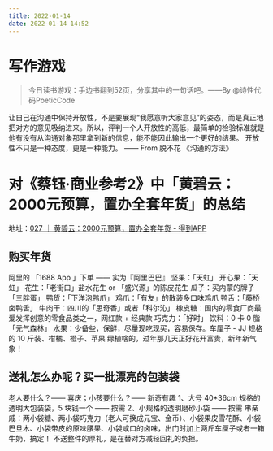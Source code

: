 ```yaml
---
title: 2022-01-14
date: 2022-01-14 14:52
---
```


# 写作游戏
 
> 今日读书游戏：手边书翻到52页，分享其中的一句话吧。——By @诗性代码PoeticCode

让自己在沟通中保持开放性，不是要展现“我愿意听大家意见”的姿态，而是真正地把对方的意见吸纳进来。所以，评判一个人开放性的高低，最简单的检验标准就是他有没有从沟通对象那里拿到新的信息，能不能因此输出一个更好的结果。
开放性不只是一种态度，更是一种能力。
—— From 脱不花 《沟通的方法》


# 对《蔡钰·商业参考2》中「黄碧云：2000元预算，置办全套年货」的总结

地址：[027 ｜ 黄碧云：2000元预算，置办全套年货 - 得到APP](https://dedao.cn/courseArticle/R2Mo65zY4QZ3Vnm9GaKqEdNAa98jGB)

## 购买年货
阿里的 「1688 App 」下单 —— 实为『阿里巴巴』
坚果：「天虹」
开心果：「天虹」
花生：「老街口」盐水花生 or 「盛兴源」的陈皮花生
瓜子：买内蒙的牌子「三胖蛋」
鸭货：「下洋泡鸭爪」
鸡爪：「有友」的散装多口味鸡爪
鸭舌：「藤桥卤鸭舌」
牛肉干：四川的「思奇香」或者「科尔沁」
橡皮糖：国内的零食厂商最爱发挥创意的零食品类之一，网红款 + 经典款
巧克力：「好时」
饮料：0 卡 0 脂「元气森林」
水果：少备些，保鲜，尽量现吃现买，容易保存。车厘子 - JJ 规格的 10 斤装、柑橘、橙子、苹果
绿植啥的，过年那几天正好花开富贵，新年新气象！


## 送礼怎么办呢？买一批漂亮的包装袋
老人要什么？—— 喜庆；小孩要什么？—— 新奇有趣
1、大号 40*36cm 规格的透明大包装袋，5 块钱一个 —— 按需
2、小规格的透明磨砂小袋 —— 按需
串亲戚：两小袋糖、两小袋巧克力（老人可换成元宝、金币）、小袋果皮雪花酥、小袋巴旦木、小袋带皮的原味腰果、小袋咸口的卤味，出门时加上两斤车厘子或者一箱牛奶，搞定！
不送整件的厚礼，是在替对方减轻回礼的负担。